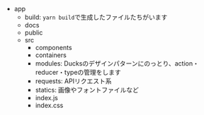 

- app
  - build: `yarn build`で生成したファイルたちがいます
  - docs
  - public
  - src
    - components
    - containers
    - modules: Ducksのデザインパターンにのっとり、action・reducer・typeの管理をします
    - requests: APIリクエスト系
    - statics: 画像やフォントファイルなど
    - index.js
    - index.css
